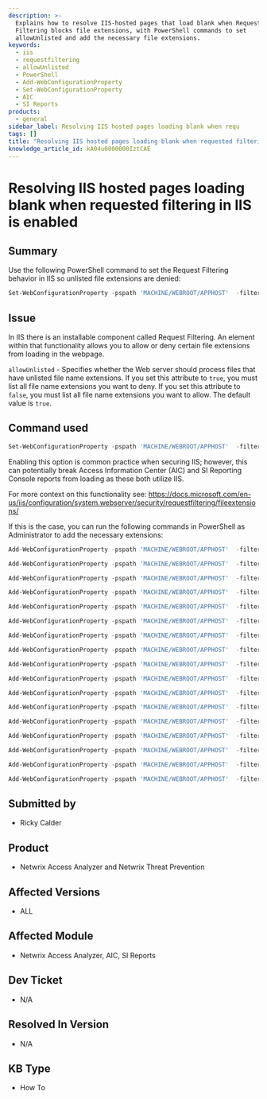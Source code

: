 ```yaml
---
description: >-
  Explains how to resolve IIS-hosted pages that load blank when Request
  Filtering blocks file extensions, with PowerShell commands to set
  allowUnlisted and add the necessary file extensions.
keywords:
  - iis
  - requestfiltering
  - allowUnlisted
  - PowerShell
  - Add-WebConfigurationProperty
  - Set-WebConfigurationProperty
  - AIC
  - SI Reports
products:
  - general
sidebar_label: Resolving IIS hosted pages loading blank when requ
tags: []
title: "Resolving IIS hosted pages loading blank when requested filtering in IIS is enabled"
knowledge_article_id: kA04u0000000IztCAE
---
```


# Resolving IIS hosted pages loading blank when requested filtering in IIS is enabled

## Summary
Use the following PowerShell command to set the Request Filtering behavior in IIS so unlisted file extensions are denied:

```powershell
Set-WebConfigurationProperty -pspath 'MACHINE/WEBROOT/APPHOST'  -filter "system.webServer/security/requestFiltering/fileExtensions" -name "allowUnlisted" -value "False" -errorAction SilentlyContinue
```

## Issue
In IIS there is an installable component called Request Filtering. An element within that functionality allows you to allow or deny certain file extensions from loading in the webpage.

`allowUnlisted` - Specifies whether the Web server should process files that have unlisted file name extensions. If you set this attribute to `true`, you must list all file name extensions you want to deny. If you set this attribute to `false`, you must list all file name extensions you want to allow. The default value is `true`.

## Command used
```powershell
Set-WebConfigurationProperty -pspath 'MACHINE/WEBROOT/APPHOST'  -filter "system.webServer/security/requestFiltering/fileExtensions" -name "allowUnlisted" -value "False" -errorAction SilentlyContinue
```

Enabling this option is common practice when securing IIS; however, this can potentially break Access Information Center (AIC) and SI Reporting Console reports from loading as these both utilize IIS.

For more context on this functionality see:
https://docs.microsoft.com/en-us/iis/configuration/system.webserver/security/requestfiltering/fileextensions/

If this is the case, you can run the following commands in PowerShell as Administrator to add the necessary extensions:

```powershell
Add-WebConfigurationProperty -pspath 'MACHINE/WEBROOT/APPHOST'  -filter "system.webServer/security/requestFiltering/fileExtensions" -name "." -value @{fileExtension=‘.svc’} -errorAction SilentlyContinue

Add-WebConfigurationProperty -pspath 'MACHINE/WEBROOT/APPHOST'  -filter "system.webServer/security/requestFiltering/fileExtensions" -name "." -value @{fileExtension='.xaml'} -errorAction SilentlyContinue

Add-WebConfigurationProperty -pspath 'MACHINE/WEBROOT/APPHOST'  -filter "system.webServer/security/requestFiltering/fileExtensions" -name "." -value @{fileExtension='.xap'} -errorAction SilentlyContinue

Add-WebConfigurationProperty -pspath 'MACHINE/WEBROOT/APPHOST'  -filter "system.webServer/security/requestFiltering/fileExtensions" -name "." -value @{fileExtension='.xbap'} -errorAction SilentlyContinue

Add-WebConfigurationProperty -pspath 'MACHINE/WEBROOT/APPHOST'  -filter "system.webServer/security/requestFiltering/fileExtensions" -name "." -value @{fileExtension='.ashx'} -errorAction SilentlyContinue

Add-WebConfigurationProperty -pspath 'MACHINE/WEBROOT/APPHOST'  -filter "system.webServer/security/requestFiltering/fileExtensions" -name "." -value @{fileExtension='.js'} -errorAction SilentlyContinue

Add-WebConfigurationProperty -pspath 'MACHINE/WEBROOT/APPHOST'  -filter "system.webServer/security/requestFiltering/fileExtensions" -name "." -value @{fileExtension='.css'} -errorAction SilentlyContinue

Add-WebConfigurationProperty -pspath 'MACHINE/WEBROOT/APPHOST'  -filter "system.webServer/security/requestFiltering/fileExtensions" -name "." -value @{fileExtension='.html'} -errorAction SilentlyContinue

Add-WebConfigurationProperty -pspath 'MACHINE/WEBROOT/APPHOST'  -filter "system.webServer/security/requestFiltering/fileExtensions" -name "." -value @{fileExtension='.'} -errorAction SilentlyContinue

Add-WebConfigurationProperty -pspath 'MACHINE/WEBROOT/APPHOST'  -filter "system.webServer/security/requestFiltering/fileExtensions" -name "." -value @{fileExtension='.aspx'} -errorAction SilentlyContinue

Add-WebConfigurationProperty -pspath 'MACHINE/WEBROOT/APPHOST'  -filter "system.webServer/security/requestFiltering/fileExtensions" -name "." -value @{fileExtension='.png'} -errorAction SilentlyContinue

Add-WebConfigurationProperty -pspath 'MACHINE/WEBROOT/APPHOST'  -filter "system.webServer/security/requestFiltering/fileExtensions" -name "." -value @{fileExtension='.gif'} -errorAction SilentlyContinue

Add-WebConfigurationProperty -pspath 'MACHINE/WEBROOT/APPHOST'  -filter "system.webServer/security/requestFiltering/fileExtensions" -name "." -value @{fileExtension='.woff'} -errorAction SilentlyContinue

Add-WebConfigurationProperty -pspath 'MACHINE/WEBROOT/APPHOST'  -filter "system.webServer/security/requestFiltering/fileExtensions" -name "." -value @{fileExtension='.woff2'} -errorAction SilentlyContinue

Add-WebConfigurationProperty -pspath 'MACHINE/WEBROOT/APPHOST'  -filter "system.webServer/security/requestFiltering/fileExtensions" -name "." -value @{fileExtension='.csv'} -errorAction SilentlyContinue

Add-WebConfigurationProperty -pspath 'MACHINE/WEBROOT/APPHOST'  -filter "system.webServer/security/requestFiltering/fileExtensions" -name "." -value @{fileExtension='.xls'} -errorAction SilentlyContinue

Add-WebConfigurationProperty -pspath 'MACHINE/WEBROOT/APPHOST'  -filter "system.webServer/security/requestFiltering/fileExtensions" -name "." -value @{fileExtension='.xlsx'} -errorAction SilentlyContinue
```

## Submitted by
- Ricky Calder

## Product
- Netwrix Access Analyzer and Netwrix Threat Prevention

## Affected Versions
- ALL

## Affected Module
- Netwrix Access Analyzer, AIC, SI Reports

## Dev Ticket
- N/A

## Resolved In Version
- N/A

## KB Type
- How To
